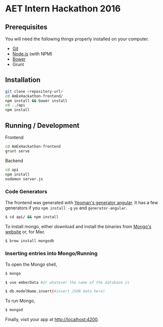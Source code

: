 # AET Intern Hackathon 2016


## Prerequisites

You will need the following things properly installed on your computer.

* [Git](http://git-scm.com/)
* [Node.js](http://nodejs.org/) (with NPM)
* [Bower](http://bower.io/)
* Grunt

## Installation

```sh
git clone <repository-url>
cd AmExHackathon-frontend/
npm install && bower install
cd ../api
npm install
```

## Running / Development

Frontend
```sh
cd AmExHackathon-frontend
grunt serve
```

Backend
```sh
cd api
npm install
nodemon server.js
```

### Code Generators
The frontend was generated with [Yeoman's generator angular](https://github.com/yeoman/generator-angular). It has a few generators if you `npm install -g` `yo` and `generator-angular`.

```sh
$ cd api/ && npm install
```
To install mongo, either download and install the binaries from [Mongo's website](https://www.mongodb.com/download-center?jmp=nav) or, for Mac
```sh
$ brew install mongodb
```
### Inserting entries into Mongo/Running
To open the Mongo shell,
```sh
$ mongo
```
```sh
$ use emberData #or whatever the name of the database is
```
```sh
$ db.modelName.insert(#insert JSON data here)
```
To run Mongo,
```sh
$ mongod
```
Finally, visit your app at [http://localhost:4200](http://localhost:4200).

